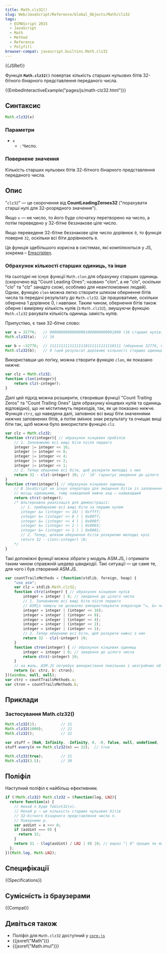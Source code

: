 ```yaml
---
title: Math.clz32()
slug: Web/JavaScript/Reference/Global_Objects/Math/clz32
tags:
  - ECMAScript 2015
  - JavaScript
  - Math
  - Method
  - Reference
  - Polyfill
browser-compat: javascript.builtins.Math.clz32
---
```

{{JSRef}}

Функція **`Math.clz32()`** повертає кількість старших нульових бітів 32-бітного бінарного представлення переданого числа.

{{EmbedInteractiveExample("pages/js/math-clz32.html")}}

## Синтаксис

```js
Math.clz32(x)
```

### Параметри

- `x`
  - : Число.

### Повернене значення

Кількість старших нульових бітів 32-бітного бінарного представлення переданого числа.

## Опис

"`clz32`" — це скорочення від **CountLeadingZeroes32** ("порахувати старші нулі для 32-розрядного значення").

Якщо `x` — не число, то його буде спочатку перетворено на число, а потім переведено у 32-бітне беззнакове ціле число.

Якщо переведене 32-бітне беззнакове ціле число дорівнює `0`, то функція поверне `32`, оскільки всі біти дорівнюють `0`.

Ця функція здебільшого корисна в системах, які компілюються у JS, зокрема – [Emscripten](/uk/docs/Emscripten).

### Обрахунок кількості старших одиниць, та інше

На сьогодні не існує функції `Math.clon` для обрахунку старших одиниць (скорочено від "Count Leading Ones"; названо "clon", а не "clo", оскільки "clo" та "clz" занадто схожі, особливо для неангломовних людей). Однак, функцію `clon` можна легко створити шляхом обернення бітів числа та передачі результату до `Math.clz32`. Це працюватиме, оскільки обернена 1 дорівнює 0, і навпаки. Таким чином, обернення бітів також оберне і виміряну кількість нулів (з `Math.clz32`), змушуючи функцію `Math.clz32` рахувати кількість одиниць замість нулів.

Припустімо, є таке 32-бітне слово:

```js
var a = 32776;   // 00000000000000001000000000001000 (16 старших нулів)
Math.clz32(a);   // 16

var b = ~32776;  // 11111111111111110111111111110111 (обернене 32776, 0 старших нулів)
Math.clz32(b);   // 0 (цей результат дорівнює кількості старших одиниць у числі a)
```

Використавши цю логіку, можна створити функцію `clon`, як показано нижче:

```js
var clz = Math.clz32;
function clon(integer){
    return clz(~integer);
}
```

Далі цей підхід можна розширити, створивши функції "Count Trailing Zeros" та "Count Trailing Ones" (для обрахунку кінцевих нулів та одиниць відповідно), що не міститимуть переходів, так, як це показано нижче. Функція `ctrz`, що наведена далі, заповнює всі вищі біти значеннями нижчих заповнених бітів, а потім змінює знак результату та очищає вищі біти так, щоб можна було використати функцію `clz`.

```js
var clz = Math.clz32;
function ctrz(integer){ // обрахунок кінцевих пробілів
    // 1. Заповнюємо всі вищі біти після першого
    integer |= integer << 16;
    integer |= integer << 8;
    integer |= integer << 4;
    integer |= integer << 2;
    integer |= integer << 1;
    // 2. Тепер обернемо всі біти, щоб розкрити молодші з них
    return 32 - clz(~integer) |0; // `|0` гарантує зведення до цілого
}
function ctron(integer){ // обрахунок кінцевих одиниць
    // В JavaScript не існує оператора для зміщення бітів із заповненням звільнених
    // місць одиницями, тому наведений нижче код — найшвидший
    return ctrz(~integer);
    /* Альтернавна реалізація для демонстрації:
       // 1. прибираємо всі вищі біти за першим нулем
       integer &= (integer << 16) | 0xffff;
       integer &= (integer << 8 ) | 0x00ff;
       integer &= (integer << 4 ) | 0x000f;
       integer &= (integer << 2 ) | 0x0003;
       integer &= (integer << 1 ) | 0x0001;
       // 2. Тепер, шляхом обернення бітів розкриємо молодші нулі
       return 32 - clon(~integer) |0;
    */
}
```

Такі допоміжні функції можна зібрати у модуль ASM.JS, і отримати таким чином справжній шедевр швидкодії. Такі ситуації — це саме те, для чого і був створений ASM.JS.

```js
var countTrailsMethods = (function(stdlib, foreign, heap) {
    "use asm";
    var clz = stdlib.Math.clz32;
    function ctrz(integer) { // обрахунок кінцевих нулів
        integer = integer | 0; // зведення до цілого числа
        // 1. Заповнюємо всі вищі біти після першого
        // ASMjs чомусь не дозволяє використовувати оператори ^=, &= чи |=
        integer = integer | (integer << 16);
        integer = integer | (integer << 8);
        integer = integer | (integer << 4);
        integer = integer | (integer << 2);
        integer = integer | (integer << 1);
        // 2. Тепер обернемо всі біти, щоб розкрити нижчі з них
        return 32 - clz(~integer) |0;
    }
    function ctron(integer) { // обрахунок кінцевих одиниць
        integer = integer | 0; // зведення до цілого числа
        return ctrz(~integer) |0;
    }
    // на жаль, ASM.JS потребує використання повільних і незграбних об'єктів:
    return {a: ctrz, b: ctron};
})(window, null, null);
var ctrz = countTrailsMethods.a;
var ctron = countTrailsMethods.b;
```

## Приклади

### Застосування Math.clz32()

```js
Math.clz32(1);           // 31
Math.clz32(1000);        // 22
Math.clz32();            // 32

var stuff = [NaN, Infinity, -Infinity, 0, -0, false, null, undefined, 'foo', {}, []];
stuff.every(n => Math.clz32(n) == 32);  // true

Math.clz32(true);        // 31
Math.clz32(3.5);         // 30
```

## Поліфіл

Наступний поліфіл є найбільш ефективним.

```js
if (!Math.clz32) Math.clz32 = (function(log, LN2){
  return function(x) {
    // Нехай n буде ToUint32(x).
    // Нехай p — це кількість старших нульових бітів
    // 32-бітного бінарного представлення числа n.
    // Повернемо p.
    var asUint = x >>> 0;
    if (asUint === 0) {
      return 32;
    }
    return 31 - (log(asUint) / LN2 | 0) |0; // вираз "| 0" працює як math.floor
  };
})(Math.log, Math.LN2);
```

## Специфікації

{{Specifications}}

## Сумісність із браузерами

{{Compat}}

## Дивіться також

- Поліфіл для `Math.clz32` доступний у [`core-js`](https://github.com/zloirock/core-js#ecmascript-math)
- {{jsxref("Math")}}
- {{jsxref("Math.imul")}}

